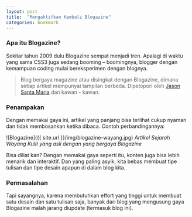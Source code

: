 ```yaml
---
layout: post
title:  "Mengaktifkan Kembali Blogazine"
categories: bookmark
---
```


### Apa itu Blogazine?

Sekitar tahun 2009 dulu Blogazine sempat menjadi tren. Apalagi di waktu yang sama CSS3 juga sedang booming – boomingnya, blogger dengan kemampuan coding mulai bereksperimen dengan blognya.

> Blog bergaya magazine atau disingkat dengan Blogazine, dimana setiap artikel mempunyai tampilan berbeda. Dipelopori oleh [Jason Santa Maria][jason_url] dan kawan - kawan.

### Penampakan

Dengan memakai gaya ini, artikel yang panjang bisa terlihat cukup nyaman dan tidak membosankan ketika dibaca. Contoh perbandingannya:

![Blogazine]({{ site.url }}/img/blogazine-wayang.jpg)
*Artikel Sejarah Wayang Kulit yang asli dengan yang bergaya Blogazine*

Bisa diliat kan? Dengan memakai gaya seperti itu, konten juga bisa lebih menarik dan interaktif. Dan yang paling asyik, kita bebas membuat tipe tulisan dan tipe desain apapun di dalam blog kita.

### Permasalahan

Tapi sayangnya, karena membutuhkan effort yang tinggi untuk membuat satu desain dan satu tulisan saja, banyak dari blog yang mengusung gaya Blogazine malah jarang diupdate (termasuk blog ini).

[jason_url]: https://jasonsantamaria.com

<!-- ### Solusi
Sebenarnya, untuk blog yang jarang diupdate bisa diakali dengan membuat dua kategori, satu untuk blogazine dan satunya lagi untuk tulisan dengan desain biasa. Pada blog ini saya namakan Article dan Journal. Sehingga kalau kita gak punya cukup waktu untuk membuat blogazine, kita bisa menulis sebuah Journal singkat. -->
